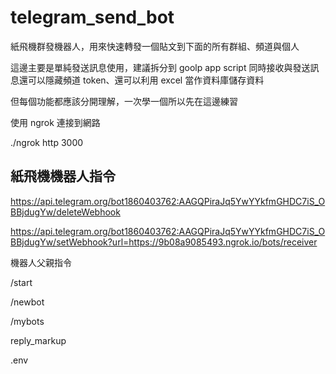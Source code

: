 # telegram_send_bot

紙飛機群發機器人，用來快速轉發一個貼文到下面的所有群組、頻道與個人

這邊主要是單純發送訊息使用，建議拆分到 goolp app script 同時接收與發送訊息還可以隱藏頻道 token、還可以利用 excel 當作資料庫儲存資料

但每個功能都應該分開理解，一次學一個所以先在這邊練習

使用 ngrok 連接到網路

./ngrok http 3000

## 紙飛機機器人指令

https://api.telegram.org/bot1860403762:AAGQPiraJq5YwYYkfmGHDC7iS_OBBjdugYw/deleteWebhook

https://api.telegram.org/bot1860403762:AAGQPiraJq5YwYYkfmGHDC7iS_OBBjdugYw/setWebhook?url=https://9b08a9085493.ngrok.io/bots/receiver

機器人父親指令

/start

/newbot

/mybots

reply_markup



.env


